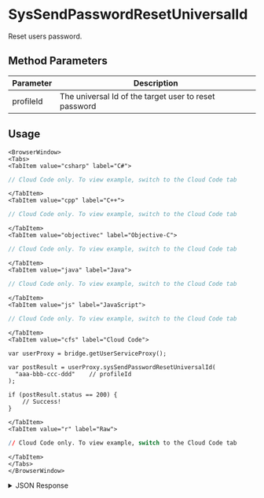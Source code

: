 # SysSendPasswordResetUniversalId

Reset users password.

<PartialServop service_name="user" operation_name="SYS_SEND_PASSWORD_RESET_UNIVERSAL_ID" />

## Method Parameters
Parameter | Description
--------- | -----------
profileId | The universal Id of the target user to reset password

## Usage

```mdx-code-block
<BrowserWindow>
<Tabs>
<TabItem value="csharp" label="C#">
```

```csharp
// Cloud Code only. To view example, switch to the Cloud Code tab
```

```mdx-code-block
</TabItem>
<TabItem value="cpp" label="C++">
```

```cpp
// Cloud Code only. To view example, switch to the Cloud Code tab
```

```mdx-code-block
</TabItem>
<TabItem value="objectivec" label="Objective-C">
```

```objectivec
// Cloud Code only. To view example, switch to the Cloud Code tab
```

```mdx-code-block
</TabItem>
<TabItem value="java" label="Java">
```

```java
// Cloud Code only. To view example, switch to the Cloud Code tab
```

```mdx-code-block
</TabItem>
<TabItem value="js" label="JavaScript">
```

```javascript
// Cloud Code only. To view example, switch to the Cloud Code tab
```

```mdx-code-block
</TabItem>
<TabItem value="cfs" label="Cloud Code">
```

```cfscript
var userProxy = bridge.getUserServiceProxy();

var postResult = userProxy.sysSendPasswordResetUniversalId(
  "aaa-bbb-ccc-ddd"    // profileId
);

if (postResult.status == 200) {
    // Success!
}
```

```mdx-code-block
</TabItem>
<TabItem value="r" label="Raw">
```

```r
// Cloud Code only. To view example, switch to the Cloud Code tab
```

```mdx-code-block
</TabItem>
</Tabs>
</BrowserWindow>
```

<details>
<summary>JSON Response</summary>

```json
{
  "status": 200,
  "data": null
}
```
</details>

